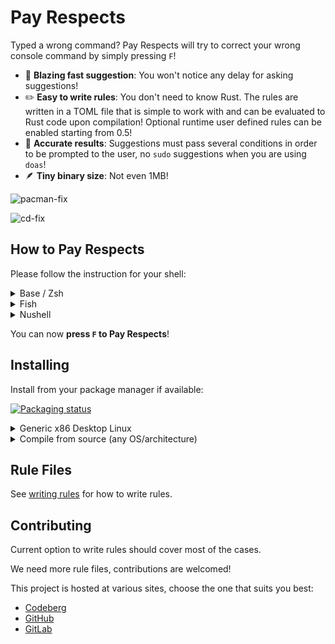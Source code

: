# Pay Respects

Typed a wrong command? Pay Respects will try to correct your wrong console command by simply pressing `F`!

- 🚀 **Blazing fast suggestion**: You won't notice any delay for asking suggestions!
- ✏️ **Easy to write rules**: You don't need to know Rust. The rules are written in a TOML file that is simple to work with and can be evaluated to Rust code upon compilation! Optional runtime user defined rules can be enabled starting from 0.5!
- 🎯 **Accurate results**: Suggestions must pass several conditions in order to be prompted to the user, no `sudo` suggestions when you are using `doas`!
- 🪶 **Tiny binary size**: Not even 1MB!

![pacman-fix](img/pacman-fix.png)

![cd-fix](img/cd-fix.png)

## How to Pay Respects

Please follow the instruction for your shell:

<details>
	<summary>Base / Zsh</summary>

Manual aliasing:
``` shell
alias f="$(pay-respects bash)"
alias f="$(pay-respects zsh)"
```

Auto aliasing (optional custom alias can be added after `--alias argument`):
``` shell
eval "$(pay-respects bash --alias)"
eval "$(pay-respects zsh --alias)"
```

</details>

<details>
	<summary>Fish</summary>

Manual aliasing:
``` shell
alias f="$(pay-respects fish)"
```

Auto aliasing (optional custom alias can be added after `--alias argument`):
``` shell
pay-respects fish --alias | source
```

</details>

<details>
	<summary>Nushell</summary>

Add the output of the following file to your configuration file:
```
pay-respects nushell [--alias <alias>]
```

Or save it as a file:
```
pay-respects nushell [--alias <alias>] | save -f ~/.pay-respects.nu
```
and source from your config file:
```
source ~/.pay-respects.nu
```

</details>

You can now **press `F` to Pay Respects**!

## Installing

Install from your package manager if available:

[![Packaging status](https://repology.org/badge/vertical-allrepos/pay-respects.svg)](https://repology.org/project/pay-respects/versions)

<details>
	<summary>Generic x86 Desktop Linux</summary>

1. Get the latest binary from [releases](https://github.com/iffse/pay-respects/releases).
```shell
curl -sL -o pay-respects.zip \
$(curl -s https://api.github.com/repos/iffse/pay-respects/releases/latest \
| sed 's/[()",{}]/ /g; s/ /\n/g' \
| grep "https.*pay-respects-ubuntu-latest.zip")
```

2. Extract zip, e.g. one of the following:
```shell
7z -x pay-respects.zip
unzip pay-respects.zip
```

3. System-wide installation:
```shell
sudo chmod a+x pay-respects
sudo mv pay-respects /usr/local/bin/pay-respects
```

4. Delete the downloaded package:
```shell
rm pay-respects.zip
```
</details>

<details>
	<summary>Compile from source (any OS/architecture)</summary>

This installation requires you to have Cargo (the Rust package manager) installed.

Install from [crates.io](https://crates.io/), `runtime-rules` is optional:
```shell
cargo install pay-respects --features=runtime-rules
```

Clone from git and install, suitable for adding custom compile-time rules:
```
git clone --depth 1 https://github.com/iffse/pay-respects
cd pay-respects
cargo install --path .
```

</details>

## Rule Files

See [writing rules](./rules.md) for how to write rules.

## Contributing

Current option to write rules should cover most of the cases.

We need more rule files, contributions are welcomed!

This project is hosted at various sites, choose the one that suits you best:

- [Codeberg](https://codeberg.org/iff/pay-respects)
- [GitHub](https://github.com/iffse/pay-respects)
- [GitLab](https://gitlab.com/iffse/pay-respects)

